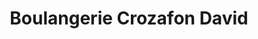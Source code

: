 ---
title: "Boulangerie Crozafon David"
url: /lapleau/boulangerie-crozafon-david/
shop: boulangerie
---